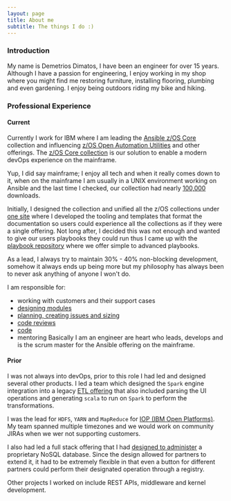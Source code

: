 ```yaml
---
layout: page
title: About me
subtitle: The things I do :)
---
```


### Introduction
My name is Demetrios Dimatos, I have been an engineer for over 15 years.
Although I have a passion for engineering, I enjoy working in my shop where you
might find me restoring furniture, installing flooring, plumbing and even
gardening. I enjoy being outdoors riding my bike and hiking.

### Professional Experience

#### Current
Currently I work for IBM where I am leading the
[Ansible z/OS Core](https://github.com/ansible-collections/ibm_zos_core) collection and
influencing [z/OS Open Automation Utilities](https://www.ibm.com/docs/en/zoau) and
other offerings. The [z/OS Core collection](https://galaxy.ansible.com/ibm/ibm_zos_core)
is our solution to enable a modern devOps experience on the mainframe.

Yup, I did say mainframe; I enjoy all tech and when it really comes down to it,
when on the mainframe I am usually in a UNIX environment working on Ansible and
the last time I checked, our collection had nearly
[100,000](https://galaxy.ansible.com/ibm/ibm_zos_core) downloads.

Initially, I designed the collection and unified all the z/OS collections
under [one site](https://ibm.github.io/z_ansible_collections_doc/index.html)
where I developed the tooling and templates that format the documentation so
users could experience all the collections as if they were a single offering.
Not long after, I decided this was not enough and wanted to give our users
playbooks they could run thus I came up with the
[playbook repository](https://github.com/IBM/z_ansible_collections_samples)
where we offer simple to advanced playbooks.

As a lead, I always try to maintain 30% - 40% non-blocking development, somehow
it always ends up being more but my philosophy has always been to never ask
anything of anyone I won't do.

I am responsible for:
- working with customers and their support cases
- [designing modules](https://github.com/ansible-collections/ibm_zos_core/issues/469)
- [planning, creating issues and sizing](https://github.com/orgs/ansible-collections/projects/10)
- [code reviews](https://github.com/ansible-collections/ibm_zos_core/pulls?q=is%3Apr+is%3Aclosed)
- [code](https://github.com/ansible-collections/ibm_zos_core)
- mentoring
Basically I am an engineer are heart who leads, develops and is the scrum master
for the Ansible offering on the mainframe.

#### Prior
I was not always into devOps, prior to this role I had led and designed several
other products. I led a team which designed the `Spark` engine integration into a
legacy [ETL offering](https://www.ibm.com/products/information-server-for-data-integration)
that also included parsing the UI operations and generating
`scala` to run on `Spark` to perform the transformations.

I was the lead for `HDFS`, `YARN` and `MapReduce` for
[IOP (IBM Open Platforms)](https://www.ibm.com/docs/en/spectrum-scale-bda?topic=STXKQY_BDA_SHR/bl1adv_openplatform.html).
My team spanned multiple timezones and we would work on community JIRAs when we
wer not supporting customers.

I also had led a full stack offering that I had
[designed to administer](https://www.slideshare.net/IBMIMS/ims-internship-2015managementconsole)
a proprietary NoSQL database. Since the design allowed for partners to extend it,
it had to be extremely flexible in that even a button for different partners
could perform their designated operation through a registry.

Other projects I worked on include REST APIs, middleware and kernel development.

